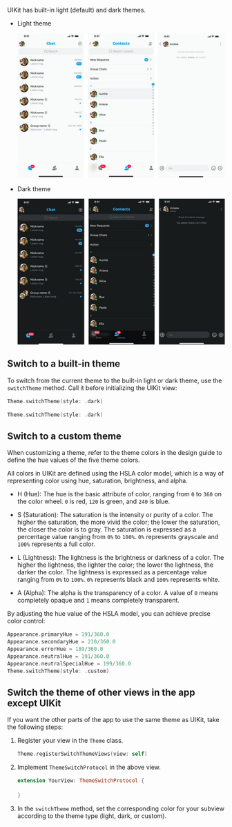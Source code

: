 UIKit has built-in light (default) and dark themes. 

- Light theme

  ![Light theme](../../assets/images/light_theme.png)

- Dark theme

  ![Dark theme](../../assets/images/dark_theme.png)

## Switch to a built-in theme

To switch from the current theme to the built-in light or dark theme, use the `switchTheme` method. Call it before initializing the UIKit view:

```swift
Theme.switchTheme(style: .dark)
```

```swift
Theme.switchTheme(style: .dark)
```

## Switch to a custom theme

When customizing a theme,  refer to the theme colors in the design guide to define the hue values of the five theme colors.

All colors in UIKit are defined using the HSLA color model, which is a way of representing color using hue, saturation, brightness, and alpha.

- H (Hue): The hue is the basic attribute of color, ranging from `0` to `360` on the color wheel. `0` is red, `120` is green, and `240` is blue.

- S (Saturation): The saturation is the intensity or purity of a color. The higher the saturation, the more vivid the color; the lower the saturation, the closer the color is to gray. The saturation is expressed as a percentage value ranging from `0%` to `100%`. `0%` represents grayscale and `100%` represents a full color.

- L (Lightness): The lightness is the brightness or darkness of a color. The higher the lightness, the lighter the color; the lower the lightness, the darker the color. The lightness is expressed as a percentage value ranging from `0%` to `100%`. `0%` represents black and `100%` represents white.

- A (Alpha): The alpha is the transparency of a color. A value of `0` means completely opaque and `1` means completely transparent.

By adjusting the hue value of the HSLA model, you can achieve precise color control:

```swift
Appearance.primaryHue = 191/360.0
Appearance.secondaryHue = 210/360.0
Appearance.errorHue = 189/360.0
Appearance.neutralHue = 191/360.0
Appearance.neutralSpecialHue = 199/360.0
Theme.switchTheme(style: .custom)
```

## Switch the theme of other views in the app except UIKit

If you want the other parts of the app to use the same theme as UIKit, take the following steps:

1. Register your view in the `Theme` class.

    ```swift
    Theme.registerSwitchThemeViews(view: self)
    ```
   
1. Implement `ThemeSwitchProtocol` in the above view.

    ```swift
    extension YourView: ThemeSwitchProtocol {

    }
    ```
   
1. In the `switchTheme` method, set the corresponding color for your subview according to the theme type (light, dark, or custom).